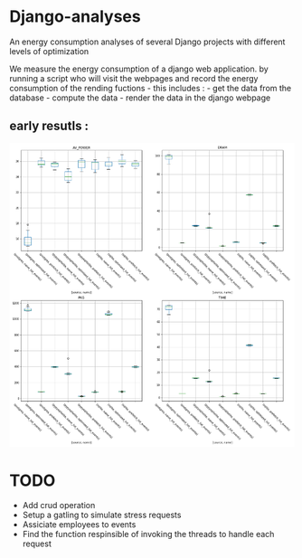 # Django-analyses

An energy consumption analyses of several Django projects with different levels of optimization 

We measure the energy consumption of a django web application. by running a script who will visit the webpages and record the energy consumption of the rending fuctions - this includes : 
    - get the data from the database 
    - compute the data 
    - render the data in the django webpage 

## early resutls : 

![energy consumption](https://github.com/chakib-belgaid/django-analyses/raw/master/images/django.png)



# TODO 

- Add crud operation 
- Setup a gatling to simulate stress requests 
- Assiciate employees to events 
- Find the function respinsible of invoking the threads to handle each request 

